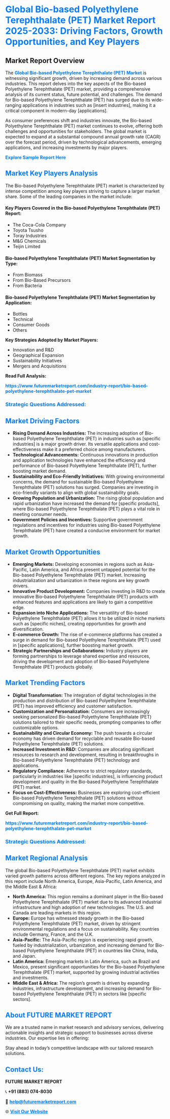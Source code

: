 <h1 style="color: #007BFF;">Global Bio-based Polyethylene Terephthalate (PET) Market Report 2025-2033: Driving Factors, Growth Opportunities, and Key Players</h1>

<section id="overview">
<h2>Market Report Overview</h2>
<p>The <a href="https://www.futuremarketreport.com/industry-report/bio-based-polyethylene-terephthalate-pet-market" style="color: #007BFF; text-decoration: none;"><strong>Global Bio-based Polyethylene Terephthalate (PET) Market</strong></a> is witnessing significant growth, driven by increasing demand across various industries. This report delves into the key aspects of the Bio-based Polyethylene Terephthalate (PET) market, providing a comprehensive analysis of its current status, future potential, and challenges. The demand for Bio-based Polyethylene Terephthalate (PET) has surged due to its wide-ranging applications in industries such as [insert industries], making it a critical component in modern-day [applications].</p>
<p>As consumer preferences shift and industries innovate, the Bio-based Polyethylene Terephthalate (PET) market continues to evolve, offering both challenges and opportunities for stakeholders. The global market is expected to expand at a substantial compound annual growth rate (CAGR) over the forecast period, driven by technological advancements, emerging applications, and increasing investments by major players.</p>
</section>

<section id="overview">
<p><a href="https://www.futuremarketreport.com/request-sample/reportId=45788" style="color: #007BFF; text-decoration: none;"><strong>Explore Sample Report Here</strong></a></p>
</section>

<section id="key-players">
<h2 style="color: #007BFF;">Market Key Players Analysis</h2>
<p>The Bio-based Polyethylene Terephthalate (PET) market is characterized by intense competition among key players striving to capture a larger market share. Some of the leading companies in the market include:</p>
<h4>Key Players Covered in the Bio-based Polyethylene Terephthalate (PET) Report:</h4>
<ul><li>The Coca-Cola Company</li><li>Toyota Tsusho</li><li>Toray Industries</li><li>M&amp;G Chemicals</li><li>Teijin Limited</li></ul>
<h4>Bio-based Polyethylene Terephthalate (PET) Market Segmentation by Type:</h4>
<ul><li>From Biomass</li><li>From Bio-Based Precursors</li><li>From Bacteria</li></ul>

<h4>Bio-based Polyethylene Terephthalate (PET) Market Segmentation by Application:</h4>
<ul><li>Bottles</li><li>Technical</li><li>Consumer Goods</li><li>Others</li></ul>
<p><strong>Key Strategies Adopted by Market Players:</strong></p>
<ul>
<li>Innovation and R&D</li>
<li>Geographical Expansion</li>
<li>Sustainability Initiatives</li>
<li>Mergers and Acquisitions</li>
</ul>
</section>

<section>
<p><strong>Read Full Analysis: </strong></p><a href="https://www.futuremarketreport.com/industry-report/bio-based-polyethylene-terephthalate-pet-market" style="color: #007BFF; text-decoration: none;"><strong>https://www.futuremarketreport.com/industry-report/bio-based-polyethylene-terephthalate-pet-market</strong></a>
<h3 style="color: #007BFF;">Strategic Questions Addressed:</h3>
</section>

<section id="driving-factors">
<h2 style="color: #007BFF;">Market Driving Factors</h2>
<ul>
<li><strong>Rising Demand Across Industries:</strong> The increasing adoption of Bio-based Polyethylene Terephthalate (PET) in industries such as [specific industries] is a major growth driver. Its versatile applications and cost-effectiveness make it a preferred choice among manufacturers.</li>
<li><strong>Technological Advancements:</strong> Continuous innovations in production and application technologies have enhanced the efficiency and performance of Bio-based Polyethylene Terephthalate (PET), further boosting market demand.</li>
<li><strong>Sustainability and Eco-Friendly Initiatives:</strong> With growing environmental concerns, the demand for sustainable Bio-based Polyethylene Terephthalate (PET) solutions has surged. Companies are investing in eco-friendly variants to align with global sustainability goals.</li>
<li><strong>Growing Population and Urbanization:</strong> The rising global population and rapid urbanization have increased the demand for [specific products], where Bio-based Polyethylene Terephthalate (PET) plays a vital role in meeting consumer needs.</li>
<li><strong>Government Policies and Incentives:</strong> Supportive government regulations and incentives for industries using Bio-based Polyethylene Terephthalate (PET) have created a conducive environment for market growth.</li>
</ul>
</section>

<section id="growth-opportunities">
<h2 style="color: #007BFF;">Market Growth Opportunities</h2>
<ul>
<li><strong>Emerging Markets:</strong> Developing economies in regions such as Asia-Pacific, Latin America, and Africa present untapped potential for the Bio-based Polyethylene Terephthalate (PET) market. Increasing industrialization and urbanization in these regions are key growth drivers.</li>
<li><strong>Innovative Product Development:</strong> Companies investing in R&D to create innovative Bio-based Polyethylene Terephthalate (PET) products with enhanced features and applications are likely to gain a competitive edge.</li>
<li><strong>Expansion into Niche Applications:</strong> The versatility of Bio-based Polyethylene Terephthalate (PET) allows it to be utilized in niche markets such as [specific niches], creating opportunities for growth and diversification.</li>
<li><strong>E-commerce Growth:</strong> The rise of e-commerce platforms has created a surge in demand for Bio-based Polyethylene Terephthalate (PET) used in [specific applications], further boosting market growth.</li>
<li><strong>Strategic Partnerships and Collaborations:</strong> Industry players are forming partnerships to leverage shared expertise and resources, driving the development and adoption of Bio-based Polyethylene Terephthalate (PET) products globally.</li>
</ul>
</section>

<section id="trending-factors">
<h2 style="color: #007BFF;">Market Trending Factors</h2>
<ul>
<li><strong>Digital Transformation:</strong> The integration of digital technologies in the production and distribution of Bio-based Polyethylene Terephthalate (PET) has improved efficiency and customer satisfaction.</li>
<li><strong>Customization and Personalization:</strong> Consumers are increasingly seeking personalized Bio-based Polyethylene Terephthalate (PET) solutions tailored to their specific needs, prompting companies to offer customizable options.</li>
<li><strong>Sustainability and Circular Economy:</strong> The push towards a circular economy has driven demand for recyclable and reusable Bio-based Polyethylene Terephthalate (PET) solutions.</li>
<li><strong>Increased Investment in R&D:</strong> Companies are allocating significant resources to research and development, resulting in breakthroughs in Bio-based Polyethylene Terephthalate (PET) technology and applications.</li>
<li><strong>Regulatory Compliance:</strong> Adherence to strict regulatory standards, particularly in industries like [specific industries], is influencing product development and quality in the Bio-based Polyethylene Terephthalate (PET) market.</li>
<li><strong>Focus on Cost-Effectiveness:</strong> Businesses are exploring cost-efficient Bio-based Polyethylene Terephthalate (PET) solutions without compromising on quality, making the market more competitive.</li>
</ul>
</section>

<section>
<p><strong>Get Full Report: </strong></p><a href="https://www.futuremarketreport.com/industry-report/bio-based-polyethylene-terephthalate-pet-market" style="color: #007BFF; text-decoration: none;"><strong>https://www.futuremarketreport.com/industry-report/bio-based-polyethylene-terephthalate-pet-market</strong></a>
<h3 style="color: #007BFF;">Strategic Questions Addressed:</h3>
</section>


<section id="regional-analysis">
<h2 style="color: #007BFF;">Market Regional Analysis</h2>
<p>The global Bio-based Polyethylene Terephthalate (PET) market exhibits varied growth patterns across different regions. The key regions analyzed in this report include North America, Europe, Asia-Pacific, Latin America, and the Middle East & Africa:</p>
<ul>
<li><strong>North America:</strong> This region remains a dominant player in the Bio-based Polyethylene Terephthalate (PET) market due to its advanced industrial infrastructure and high adoption of new technologies. The U.S. and Canada are leading markets in this region.</li>
<li><strong>Europe:</strong> Europe has witnessed steady growth in the Bio-based Polyethylene Terephthalate (PET) market, driven by stringent environmental regulations and a focus on sustainability. Key countries include Germany, France, and the U.K.</li>
<li><strong>Asia-Pacific:</strong> The Asia-Pacific region is experiencing rapid growth, fueled by industrialization, urbanization, and increasing demand for Bio-based Polyethylene Terephthalate (PET) in countries like China, India, and Japan.</li>
<li><strong>Latin America:</strong> Emerging markets in Latin America, such as Brazil and Mexico, present significant opportunities for the Bio-based Polyethylene Terephthalate (PET) market, supported by growing industrial activities and investments.</li>
<li><strong>Middle East & Africa:</strong> The region’s growth is driven by expanding industries, infrastructure development, and increasing demand for Bio-based Polyethylene Terephthalate (PET) in sectors like [specific sectors].</li>
</ul>
</section>

<footer>
<h2 style="color: #007BFF;">About FUTURE MARKET REPORT</h2>
<p>We are a trusted name in market research and advisory services, delivering actionable insights and strategic support to businesses across diverse industries. Our expertise lies in offering:</p>

<p>Stay ahead in today’s competitive landscape with our tailored research solutions.</p>

<h2 style="color: #007BFF;">Contact Us:</h2>
<p><strong>FUTURE MARKET REPORT</strong></p>
<p>📞 <strong>+91 (883) 074-8030</strong></p>
<p>📧 <strong><a href="mailto:help@futuremarketreport.com" style="color: #007BFF;">help@futuremarketreport.com</a></strong></p>
<p>🌐 <strong><a href="https://www.futuremarketreport.com/" style="color: #007BFF;">Visit Our Website</a></strong></p>
</footer>